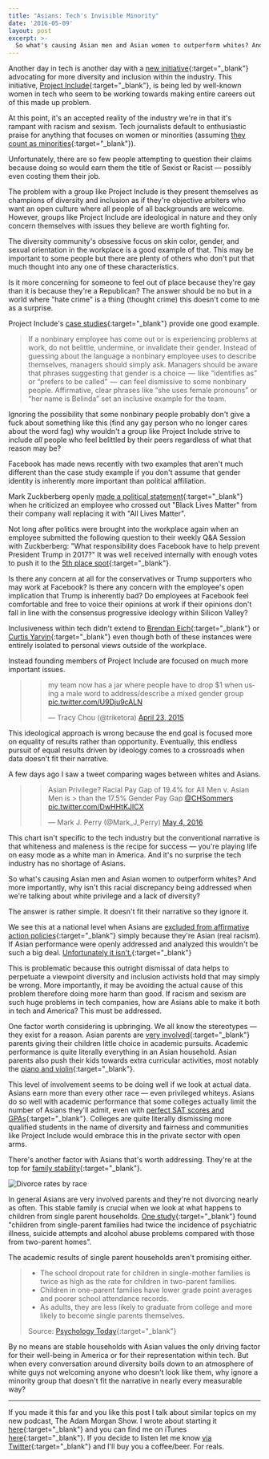 ```yaml
---
title: "Asians: Tech's Invisible Minority"
date: '2016-05-09'
layout: post
excerpt: >-
  So what's causing Asian men and Asian women to outperform whites? And more importantly, why isn't this racial discrepancy being addressed when we're talking about white privilege and a lack of diversity?
---
```


Another day in tech is another day with a [new initiative](http://techcrunch.com/2016/05/03/ellen-pao-freada-kapor-klein-and-others-form-tech-diversity-and-inclusion-war-room/){:target="_blank"} advocating for more diversity and inclusion within the industry. This initiative, [Project Include](http://projectinclude.org/){:target="_blank"}, is being led by well-known women in tech who seem to be working towards making entire careers out of this made up problem.

At this point, it's an accepted reality of the industry we're in that it's rampant with racism and sexism. Tech journalists default to enthusiastic praise for anything that focuses on women or minorities (assuming [they count as minorities](http://www.latimes.com/local/california/la-me-adv-asian-race-tutoring-20150222-story.html){:target="_blank"}).

Unfortunately, there are so few people attempting to question their claims because doing so would earn them the title of Sexist or Racist — possibly even costing them their job.

The problem with a group like Project Include is they present themselves as champions of diversity and inclusion as if they're objective arbiters who want an open culture where all people of all backgrounds are welcome. However, groups like Project Include are ideological in nature and they only concern themselves with issues they believe are worth fighting for.

The diversity community's obsessive focus on skin color, gender, and sexual orientation in the workplace is a good example of that. This may be important to some people but there are plenty of others who don't put that much thought into any one of these characteristics.

Is it more concerning for someone to feel out of place because they're gay than it is because they're a Republican? The answer should be no but in a world where "hate crime" is a thing (thought crime) this doesn't come to me as a surprise.

Project Include's [case studies](http://projectinclude.org/case_studies/){:target="_blank"} provide one good example.

> If a nonbinary employee has come out or is experiencing problems at work, do not belittle, undermine, or invalidate their gender. Instead of guessing about the language a nonbinary employee uses to describe themselves, managers should simply ask. Managers should be aware that phrases suggesting that gender is a choice  —  like “identifies as” or “prefers to be called”  —  can feel dismissive to some nonbinary people. Affirmative, clear phrases like “she uses female pronouns” or “her name is Belinda” set an inclusive example for the team.

Ignoring the possibility that some nonbinary people probably don't give a fuck about something like this (find any gay person who no longer cares about the word fag) why wouldn't a group like Project Include strive to include *all* people who feel belittled by their peers regardless of what that reason may be?

Facebook has made news recently with two examples that aren't much different than the case study example if you don't assume that gender identity is inherently more important than political affiliation.

Mark Zuckberberg openly [made a political statement](http://www.npr.org/sections/alltechconsidered/2016/02/26/467985384/zuckerberg-tells-facebook-staff-to-stop-crossing-out-black-lives-matter){:target="_blank"} when he criticized an employee who crossed out "Black Lives Matter" from their company wall replacing it with "All Lives Matter".

Not long after politics were brought into the workplace again when an employee submitted the following question to their weekly Q&A Session with Zuckberberg: "What responsibility does Facebook have to help prevent President Trump in 2017?" It was well received internally with enough votes to push it to the [5th place spot](http://gizmodo.com/facebook-employees-asked-mark-zuckerberg-if-they-should-1771012990){:target="_blank"}.

Is there any concern at all for the conservatives or Trump supporters who may work at Facebook? Is there any concern with the employee's open implication that Trump is inherently bad? Do employees at Facebook feel comfortable and free to voice their opinions at work if their opinions don't fall in line with the consensus progressive ideology within Silicon Valley?

Inclusiveness within tech didn't extend to [Brendan Eich](http://www.forbes.com/sites/tonybradley/2014/04/05/backlash-against-brendan-eich-crossed-a-line/#1f1223ca24a0){:target="_blank"} or [Curtis Yarvin](http://www.breitbart.com/tech/2016/03/29/sjws-urge-programming-conference-to-ban-speaker-over-political-views/){:target="_blank"} even though both of these instances were entirely isolated to personal views outside of the workplace.

Instead founding members of Project Include are focused on much more important issues.

> <blockquote class="twitter-tweet" data-lang="en"><p lang="en" dir="ltr">my team now has a jar where people have to drop $1 when using a male word to address/describe a mixed gender group <a href="http://t.co/U9Dju9cALN">pic.twitter.com/U9Dju9cALN</a></p>&mdash; Tracy Chou (@triketora) <a href="https://twitter.com/triketora/status/591340046302580738">April 23, 2015</a></blockquote>
<script async src="//platform.twitter.com/widgets.js" charset="utf-8"></script>

This ideological approach is wrong because the end goal is focused more on equality of results rather than opportunity. Eventually, this endless pursuit of equal results driven by ideology comes to a crossroads when data doesn't fit their narrative.

A few days ago I saw a tweet comparing wages between whites and Asians.

> <blockquote class="twitter-tweet" data-lang="en"><p lang="en" dir="ltr">Asian Privilege? Racial Pay Gap of 19.4% for All Men v. Asian Men is &gt; than the 17.5% Gender Pay Gap <a href="https://twitter.com/CHSommers">@CHSommers</a> <a href="https://t.co/DwHHtKJICX">pic.twitter.com/DwHHtKJICX</a></p>&mdash; Mark J. Perry (@Mark_J_Perry) <a href="https://twitter.com/Mark_J_Perry/status/727876173426987008">May 4, 2016</a></blockquote>
<script async src="//platform.twitter.com/widgets.js" charset="utf-8"></script>

This chart isn't specific to the tech industry but the conventional narrative is that whiteness and maleness is the recipe for success — you're playing life on easy mode as a white man in America. And it's no surprise the tech industry has no shortage of Asians.

So what's causing Asian men and Asian women to outperform whites? And more importantly, why isn't this racial discrepancy being addressed when we're talking about white privilege and a lack of diversity?

The answer is rather simple. It doesn't fit their narrative so they ignore it.

We see this at a national level when Asians are [excluded from affirmative action policies](http://www.latimes.com/local/california/la-me-adv-asian-race-tutoring-20150222-story.html){:target="_blank"} simply because they're Asian (real racism). If Asian performance were openly addressed and analyzed this wouldn't be such a big deal. [Unfortunately it isn't.](http://wonderopolis.org/wp-content/uploads//2015/03/1425_3.jpg){:target="_blank"}

This is problematic because this outright dismissal of data helps to perpetuate a viewpoint diversity and inclusion activists hold that may simply be wrong. More importantly, it may be avoiding the actual cause of this problem therefore doing more harm than good. If racism and sexism are such huge problems in tech companies, how are Asians able to make it both in tech and America? This must be addressed.

One factor worth considering is upbringing. We all know the stereotypes — they exist for a reason. Asian parents are [very involved](https://www.youtube.com/watch?v=M_pfzYD1dXY){:target="_blank"} parents giving their children little choice in academic pursuits. Academic performance is quite literally everything in an Asian household. Asian parents also push their kids towards extra curricular activities, most notably the [piano and violin](https://www.quora.com/Why-do-Asian-parents-tend-to-encourage-their-children-to-take-up-the-piano-and-violin){:target="_blank"}.

This level of involvement seems to be doing well if we look at actual data. Asians earn more than every other race — even privileged whiteys. Asians do so well with academic performance that some colleges actually limit the number of Asians they'll admit, even with [perfect SAT scores and GPAs](https://www.bostonglobe.com/lifestyle/2015/06/01/college-counselors-advise-some-asian-students-appear-less-asian/Ew7g4JiQMiqYNQlIwqEIuO/story.html){:target="_blank"}. Colleges are quite literally dismissing more qualified students in the name of diversity and fairness and communities like Project Include would embrace this in the private sector with open arms.

There's another factor with Asians that's worth addressing. They're at the top for [family stability](http://www.nytimes.com/2013/11/26/health/families.html){:target="_blank"}.

![Divorce rates by race](http://imgur.com/NLlLfDK.png)

In general Asians are very involved parents and they're not divorcing nearly as often. This stable family is crucial when we look at what happens to children from single parent households. [One study](http://lifestyle.howstuffworks.com/family/parenting/single-parents/single-parenting-affect-children2.htm){:target="_blank"} found "children from single-parent families had twice the incidence of psychiatric illness, suicide attempts and alcohol abuse problems compared with those from two-parent homes".

The academic results of single parent households aren't promising either.

>* The school dropout rate for children in single-mother families is twice as high as the rate for children in two-parent families.
>* Children in one-parent families have lower grade point averages and poorer school attendance records.
>* As adults, they are less likely to graduate from college and more likely to become single parents themselves.
> 
> Source: [Psychology Today](https://www.psychologytoday.com/articles/199605/double-the-trouble){:target="_blank"}

By no means are stable households with Asian values the only driving factor for their well-being in America or for their representation within tech. But when every conversation around diversity boils down to an atmosphere of white guys not welcoming anyone who doesn't look like them, why ignore a minority group that doesn't fit the narrative in nearly every measurable way?

---

If you made it this far and you like this post I talk about similar topics on my new podcast, The Adam Morgan Show. I wrote about starting it [here](http://atom-morgan.github.io/I-Started-a-Podcast){:target="_blank"} and you can find me on iTunes [here](https://itunes.apple.com/us/podcast/the-adam-morgan-show/id1088616591){:target="_blank"}. If you decide to listen let me know [via Twitter](https://twitter.com/atommorgan){:target="_blank"} and I'll buy you a coffee/beer. For reals.
